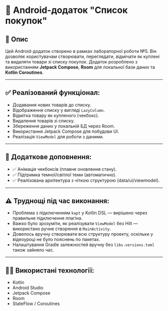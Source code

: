 # 🛒 Android-додаток "Список покупок"

## 📱 Опис

Цей Android-додаток створено в рамках лабораторної роботи №5. Він дозволяє користувачам створювати, переглядати, відмічати як куплені та видаляти товари зі списку покупок. Додаток розроблено з використанням **Jetpack Compose**, **Room** для локальної бази даних та **Kotlin Coroutines**.

---

## ✅ Реалізований функціонал:

- Додавання нових товарів до списку.
- Відображення списку у вигляді `LazyColumn`.
- Відмітка товару як купленого (чекбокс).
- Видалення товарів зі списку.
- Збереження даних у локальній БД через Room.
- Використання Jetpack Compose для побудови UI.
- Реалізація `ViewModel` для роботи з даними.

---

## 🌟 Додаткове доповнення:

- ✅ Анімація чекбоксів (плавне оновлення стану).
- ✅ Підтримка темної/світлої теми (автоматично).
- ✅ Реалізована архітектура з чіткою структурою (data/ui/viewmodel).

---

## ⚠️ Труднощі під час виконання:

- Проблема з підключенням `kapt` у Kotlin DSL — вирішено через правильне підключення плагіна.
- Важко було зрозуміти, як реалізувати `ViewModel` без Hilt — використано ручне створення в `MainActivity`.
- Довелось вручну створювати всю структуру проекту, оскільки у відеоуроці не було пояснень по пакетах.
- Налаштування Gradle залежностей вручну без `libs.versions.toml` також зайняло час.

---

## 🧑‍💻 Використані технології:

- Kotlin
- Android Studio
- Jetpack Compose
- Room
- StateFlow / Coroutines
